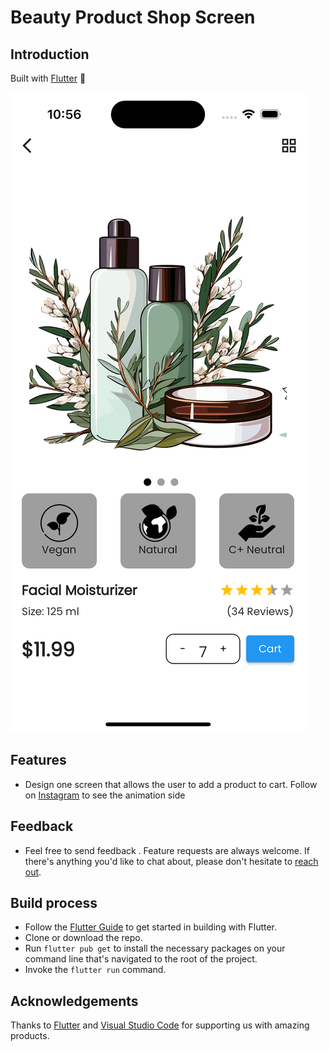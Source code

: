 # Beauty Product Shop Screen

## Introduction

Built with [Flutter](https://flutter.dev/) :star2:

![Banner of the images](showcase.png)

## Features

 - Design one screen that allows the user to add a product to cart. Follow on [Instagram](https://www.instagram.com/mobterest/) to see the animation side

## Feedback

- Feel free to send feedback . Feature requests are always welcome. If there's anything you'd like to chat about, please don't hesitate to [reach out](https://www.instagram.com/mobterest/).

## Build process

- Follow the [Flutter Guide](https://flutter.dev/docs/get-started/install) to get started in building with Flutter.
- Clone or download the repo.
- Run ``` flutter pub get ``` to install the necessary packages on your command line that's navigated to the root of the project.
- Invoke the ``` flutter run ``` command.

## Acknowledgements

Thanks to [Flutter](https://flutter.dev/) and [Visual Studio Code](https://code.visualstudio.com/) for supporting us with amazing products.